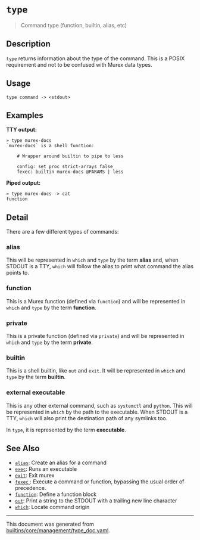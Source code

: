 # `type`

> Command type (function, builtin, alias, etc)

## Description

`type` returns information about the type of the command. This is a POSIX
requirement and not to be confused with Murex data types. 

## Usage

```
type command -> <stdout>
```

## Examples

**TTY output:**

```
» type murex-docs
`murex-docs` is a shell function:

    # Wrapper around builtin to pipe to less

    config: set proc strict-arrays false
    fexec: builtin murex-docs @PARAMS | less
```

**Piped output:**

```
» type murex-docs -> cat
function
```

## Detail

There are a few different types of commands:

### alias

This will be represented in `which` and `type` by the term **alias** and, when
STDOUT is a TTY, `which` will follow the alias to print what command the alias
points to.

### function

This is a Murex function (defined via `function`) and will be represented in
`which` and `type` by the term **function**.

### private

This is a private function (defined via `private`) and will be represented in
`which` and `type` by the term **private**.

### builtin

This is a shell builtin, like `out` and `exit`. It will be represented in
`which` and `type` by the term **builtin**.

### external executable

This is any other external command, such as `systemctl` and `python`. This
will be represented in `which` by the path to the executable. When STDOUT is a
TTY, `which` will also print the destination path of any symlinks too.

In `type`, it is represented by the term **executable**.

## See Also

* [`alias`](../commands/alias.md):
  Create an alias for a command
* [`exec`](../commands/exec.md):
  Runs an executable
* [`exit`](../commands/exit.md):
  Exit murex
* [`fexec` ](../commands/fexec.md):
  Execute a command or function, bypassing the usual order of precedence.
* [`function`](../commands/function.md):
  Define a function block
* [`out`](../commands/out.md):
  Print a string to the STDOUT with a trailing new line character
* [`which`](../commands/which.md):
  Locate command origin

<hr/>

This document was generated from [builtins/core/management/type_doc.yaml](https://github.com/lmorg/murex/blob/master/builtins/core/management/type_doc.yaml).